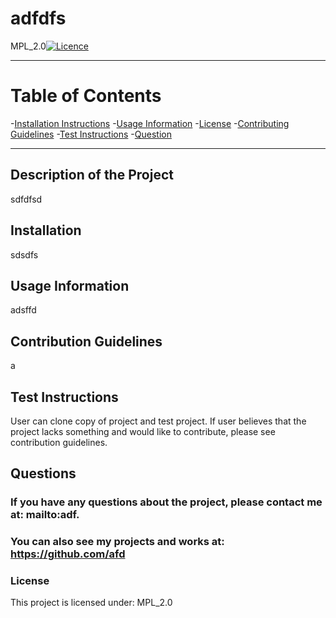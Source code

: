 

# **adfdfs**

MPL_2.0[![Licence](http://img.shields.io/badge/License-MPL_2.0-yellow.svg)](https://opensource.org/licenses/MPL_2.0)

---


# **Table of Contents**

-[Installation Instructions](#installation)
-[Usage Information](#usage-information)
-[License](#license)
-[Contributing Guidelines](#contribution-guidelines)
-[Test Instructions](#test-instructions)
-[Question](#questions)


---

## **Description of the Project**
sdfdfsd



## **Installation**
sdsdfs



## **Usage Information**
adsffd



## **Contribution Guidelines**
a



## **Test Instructions**
User can clone copy of project and test project. If user believes that the project lacks something and would like to contribute, please see contribution guidelines.



## **Questions**
### If you have any questions about the project, please contact me at: mailto:adf. 
### You can also see my projects and works at: https://github.com/afd



### **License**
This project is licensed under:
    MPL_2.0


